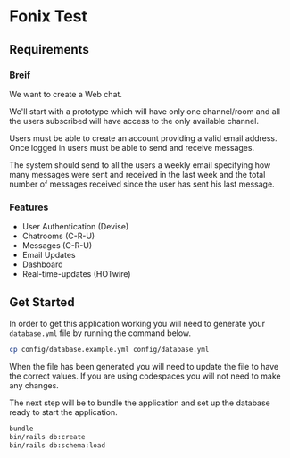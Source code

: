 # Fonix Test

## Requirements

### Breif

We want to create a Web chat.

We'll start with a prototype which will have only one channel/room and all the
users subscribed will have access to the only available channel.

Users must be able to create an account providing a valid email address.
Once logged in users must be able to send and receive messages.

The system should send to all the users a weekly email specifying how many
messages were sent and received in the last week and the total number of
messages received since the user has sent his last message.

### Features

* User Authentication (Devise)
* Chatrooms (C-R-U)
* Messages  (C-R-U)
* Email Updates
* Dashboard
* Real-time-updates (HOTwire)

## Get Started

In order to get this application working you will need to generate your `database.yml` file by running the command below.

```bash
cp config/database.example.yml config/database.yml
```

When the file has been generated you will need to update the file to have the correct values. If you are using codespaces you will not need to make any changes.

The next step will be to bundle the application and set up the database ready to start the application.

```bash
bundle
bin/rails db:create
bin/rails db:schema:load
```

